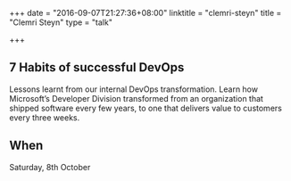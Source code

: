 +++
date = "2016-09-07T21:27:36+08:00"
linktitle = "clemri-steyn"
title = "Clemri Steyn"
type = "talk"

+++

<div class="span-15  ">
  <div class="span-15  last ">
  <h2>7 Habits of successful DevOps</h2>
  <p>
  Lessons learnt from our internal DevOps transformation.
  Learn how Microsoft’s Developer Division transformed from an organization that shipped software every few years, to one that delivers value to customers every three weeks.
  </p>
  <h2>When</h2>
  <p><time datetime="2016-10-08T14:00">Saturday, 8th October</time></p>
  </div>
</div>

